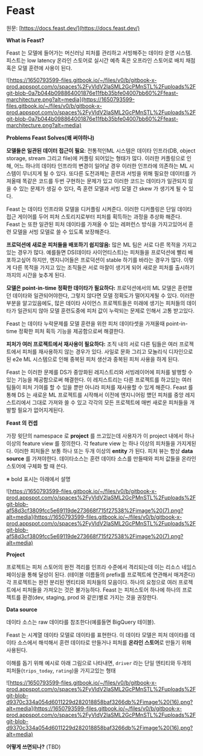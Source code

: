 # Feast

원문: [https://docs.feast.dev/](https://docs.feast.dev/)

**What is Feast?**

Feast 는 모델에 들어가는 머신러닝 피처를 관리하고 서빙해주는 데이타 운영 시스템. 피스트는 low latency 온라인 스토어로 실시간 예측 혹은 오프라인 스토어로 배치 채점 혹은 모델 훈련에 사용이 된다. 

![https://1650793599-files.gitbook.io/~/files/v0/b/gitbook-x-prod.appspot.com/o/spaces%2FyVldV2laSML2GcPMnSTL%2Fuploads%2Fgit-blob-0a7b044b098864001876e11fbb35bfe04007bb60%2Ffeast-marchitecture.png?alt=media](https://1650793599-files.gitbook.io/~/files/v0/b/gitbook-x-prod.appspot.com/o/spaces%2FyVldV2laSML2GcPMnSTL%2Fuploads%2Fgit-blob-0a7b044b098864001876e11fbb35bfe04007bb60%2Ffeast-marchitecture.png?alt=media)

**Problems Feast Solves(왜 써야하나)**

**모델들은 일관된 데이터 접근이 필요**: 전통적인ML 시스템은 데이타 인프라(DB, object storage, stream 그리고 file)에 커플링 되어있는 형태가 많다. 이러한 커플링으로 인해, 어느 하나의 데이타 인프라의 변경이 일어날 경우 이러한 인프라에 의존하는 ML 시스템이 무너지게 될 수 있다. 또다른 도전과제는 훈련과 서빙을 위해 필요한 데이터를 가져올때 똑같은 코드를 두번 구현하는 문제가 있고 이러한 코드는 데이타가 일관되지 않을 수 있는 문제가 생길 수 있다, 즉 훈련 모델과 서빙 모델 간 skew 가 생기게 될 수 있다.

Feast 는 데이타 인프라와 모델을 디커플링 시켜준다. 이러한 디커플링은 단일 데이타 접근 게이어를 두어 피처 스토리지로부터 피처를 획득하는 과정을 추상화 해준다. Feast 는 또한 일관된 피처 데이타를 가져올 수 있는 레퍼런스 방식을 가지고있어서 훈련 모델을 서빙 모델로 쓸 수 있도록 보장해준다.

**프로덕션에 새로운 피처들을 배포하기 쉽지않음:** 많은 ML 팀은 서로 다른 목적을 가지고 있는 경우가 많다. 예를들면  DS(데이타 사이언티스트)는 피처들을 프로덕션에 빨리 배포하고싶어 하지만, 엔지니어들은 프로덕션이 stable 하기를 바라는 경우가 많다. 이렇게 다른 목적을 가지고 있는 조직들은 서로 마찰이 생기게 되어 새로운 피처를 출시하기까지의 시간을 늦추게 된다.

**모델은 point-in-time 정확한 데이타가 필요하다:** 프로덕션에서의 ML 모델은 훈련했던 데이타와 일관되어야한다, 그렇지 않다면 모델 정확도가 떨어지게될 수 있다. 이러한 부분을 알고있음에도, 많은 데이타 사이언스 프로젝트들은 미래에 생기는 피처들의 데이타가 일관되지 않아 모델 훈련도중에 피처 값이 누락되는 문제로 인해서 고통 받고있다.

Feast 는 데이타 누락문제를 모델 훈련을 위한 피처 데이타셋을 가져올때 point-in-time 정확한 피처 획득 기능을 제공함으로써 해결한다.

**피처가 여러 프로젝트에서 재사용이 필요하다:** 조직 내의 서로 다른 팀들은 여러 프로젝트에서 피처를 재사용하지 않는 경우가 있다. 사일로 문화 그리고 모놀리식 디자인으로 된 e2e ML 시스템으로 인해 중복된 피처 생산과 중복된 피처 사용을 하게 된다.

Feast 는 이러한 문제를 DS가 중앙화된 레지스트리와 서빙레이어에 피처를 발행할 수 있는 기능을 제공함으로써 해결한다.  이 레지스트리는 다른 프로젝트를 하고있는 여러 팀들이 피처 기여를 할 수 있을 뿐만 아니라 피처를 재사용할 수 있게 해준다. Feast 를 통해 DS 는 새로운 ML 프로젝트를 시작해서 이전에 엔지니어링 헀던 피처를 중앙 레지스트리에서 그대로 가져와 쓸 수 있고 각각의 모든 프로젝트에 매번 새로운 피처들을 개발할 필요가 없어지게된다.

**Feast 의 컨셉**

가장 윗단의 namespace 로 **project** 를 쓰고있는데 사용자가 이 project 내에서 하나 이상의 feature view 를 정의한다. 각 feature view 는 하나 이상의 피처들을 가지게된다. 이러한 피처들은 보통 하나 또는 두개 이상의 **entity** 가 된다. 피처 뷰는 항상 **data source** 를 가져야한다. 데이타소스는 훈련 데이타 소스를 만들때와 피처 값들을 온라인 스토어에 구체화 할 때 쓴다. 

※ bold 표시는 아래에서 설명

![https://1650793599-files.gitbook.io/~/files/v0/b/gitbook-x-prod.appspot.com/o/spaces%2FyVldV2laSML2GcPMnSTL%2Fuploads%2Fgit-blob-af58d3cf3809fcc5e69119de273668f715f27538%2Fimage%20(7).png?alt=media](https://1650793599-files.gitbook.io/~/files/v0/b/gitbook-x-prod.appspot.com/o/spaces%2FyVldV2laSML2GcPMnSTL%2Fuploads%2Fgit-blob-af58d3cf3809fcc5e69119de273668f715f27538%2Fimage%20(7).png?alt=media)

**Project**

프로젝트는 피처 스토어의 완전 격리를 인프라 수준에서 격리되는데 이는 리소스 네임스페이싱을 통해 달성이 된다. (테이블 이름들의 prefix를 프로젝트에 연관해서 매겨준다) 각 프로젝트는 완전 분리된 엔티티와 피처들의 모음이다. 하나의 요청으로 여러 프로젝트에서 피처들을 가져오는 것은 불가능하다. Feast 는 피처스토어 하나에 하나의 프로젝트를 환경(dev, staging, prod 와 같은)별로 가지는 것을 권장한다.

**Data source**

데이타 소스는 raw 데이타를 참조한다(예를들면 BigQuery 테이블). 

Feast 는 시계열 데이타 모델로 데이타를 표현한다. 이 데이타 모델은 피처 데이타를 데이타 소스에서 해석해서 훈련 데이타로 만들거나 피처를 **온라인 스토어**로 만들기 위해 사용된다.

이해를 돕기 위해 예시로 아래 그림으로 나타내면, `driver` 라는 단일 엔티티와 두개의 피처들(`trips_today`, `rating`)을 가지고있는 형태

![https://1650793599-files.gitbook.io/~/files/v0/b/gitbook-x-prod.appspot.com/o/spaces%2FyVldV2laSML2GcPMnSTL%2Fuploads%2Fgit-blob-d9370c334a054d6011229d282018858baf3266db%2Fimage%20(16).png?alt=media](https://1650793599-files.gitbook.io/~/files/v0/b/gitbook-x-prod.appspot.com/o/spaces%2FyVldV2laSML2GcPMnSTL%2Fuploads%2Fgit-blob-d9370c334a054d6011229d282018858baf3266db%2Fimage%20(16).png?alt=media)

**어떻게 쓰면되나?**
(TBD)
